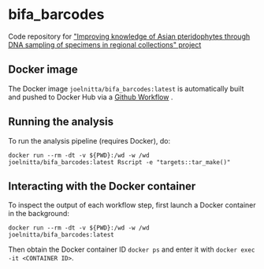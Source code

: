 # bifa_barcodes

Code repository for ["Improving knowledge of Asian pteridophytes through DNA sampling of specimens in regional collections" project](https://www.gbif.org/project/BIFA6_010/improving-knowledge-of-asian-pteridophytes-through-dna-sampling-of-specimens-in-regional-collections)

## Docker image

The Docker image `joelnitta/bifa_barcodes:latest` is automatically built and pushed to Docker Hub via a [Github Workflow](.github/workflows/docker.yaml) .

## Running the analysis

To run the analysis pipeline (requires Docker), do:

```
docker run --rm -dt -v ${PWD}:/wd -w /wd joelnitta/bifa_barcodes:latest Rscript -e "targets::tar_make()"
```

## Interacting with the Docker container

To inspect the output of each workflow step, first launch a Docker container in the background:

```
docker run --rm -dt -v ${PWD}:/wd -w /wd joelnitta/bifa_barcodes:latest
```

Then obtain the Docker container ID `docker ps` and enter it with `docker exec -it <CONTAINER ID>`.
